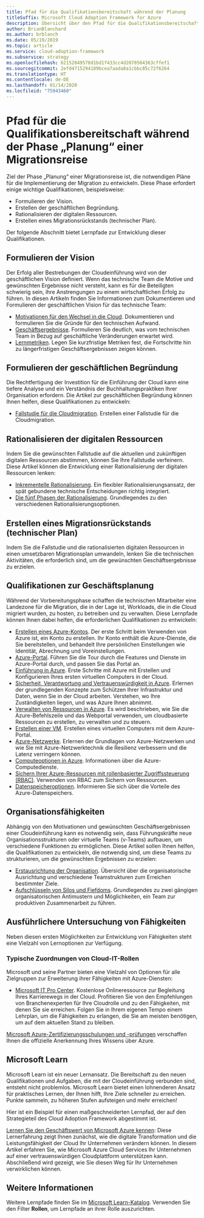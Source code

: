 ```yaml
---
title: Pfad für die Qualifikationsbereitschaft während der Planung
titleSuffix: Microsoft Cloud Adoption Framework for Azure
description: Übersicht über den Pfad für die Qualifikationsbereitschaft während der Phase „Planung“ einer Migration
author: BrianBlanchard
ms.author: brblanch
ms.date: 05/19/2019
ms.topic: article
ms.service: cloud-adoption-framework
ms.subservice: strategy
ms.openlocfilehash: 62152049578d1bd1f433cc4d2070504363cffef1
ms.sourcegitcommit: 2efd4715294189bcea7aada8a1cbbc85c72f6264
ms.translationtype: HT
ms.contentlocale: de-DE
ms.lasthandoff: 01/14/2020
ms.locfileid: "75943460"
---
```

# <a name="skills-readiness-path-during-the-plan-phase-of-a-migration-journey"></a>Pfad für die Qualifikationsbereitschaft während der Phase „Planung“ einer Migrationsreise

Ziel der Phase „Planung“ einer Migrationsreise ist, die notwendigen Pläne für die Implementierung der Migration zu entwickeln. Diese Phase erfordert einige wichtige Qualifikationen, beispielsweise:

- Formulieren der Vision.
- Erstellen der geschäftlichen Begründung.
- Rationalisieren der digitalen Ressourcen.
- Erstellen eines Migrationsrückstands (technischer Plan).

Der folgende Abschnitt bietet Lernpfade zur Entwicklung dieser Qualifikationen.

## <a name="establish-the-vision"></a>Formulieren der Vision

Der Erfolg aller Bestrebungen der Cloudeinführung wird von der geschäftlichen Vision definiert. Wenn das technische Team die Motive und gewünschten Ergebnisse nicht versteht, kann es für die Beteiligten schwierig sein, ihre Anstrengungen zu einem wirtschaftlichen Erfolg zu führen. In diesen Artikeln finden Sie Informationen zum Dokumentieren und Formulieren der geschäftlichen Vision für das technische Team:

- [Motivationen für den Wechsel in die Cloud](./motivations.md). Dokumentieren und formulieren Sie die Gründe für den technischen Aufwand.
- [Geschäftsergebnisse](./business-outcomes/index.md). Formulieren Sie deutlich, was vom technischen Team in Bezug auf geschäftliche Veränderungen erwartet wird.
- [Lernmetriken](./learning-metrics.md). Legen Sie kurzfristige Metriken fest, die Fortschritte hin zu längerfristigen Geschäftsergebnissen zeigen können.

## <a name="build-the-business-justification"></a>Formulieren der geschäftlichen Begründung

Die Rechtfertigung der Investition für die Einführung der Cloud kann eine tiefere Analyse und ein Verständnis der Buchhaltungspraktiken Ihrer Organisation erfordern. Die Artikel zur geschäftlichen Begründung können Ihnen helfen, diese Qualifikationen zu entwickeln:

- [Fallstudie für die Cloudmigration](./cloud-migration-business-case.md). Erstellen einer Fallstudie für die Cloudmigration.

## <a name="rationalize-the-digital-estate"></a>Rationalisieren der digitalen Ressourcen

Indem Sie die gewünschten Fallstudie auf die aktuellen und zukünftigen digitalen Ressourcen abstimmen, können Sie Ihre Fallstudie verfeinern. Diese Artikel können die Entwicklung einer Rationalisierung der digitalen Ressourcen lenken:

- [Inkrementelle Rationalisierung](../digital-estate/rationalize.md). Ein flexibler Rationalisierungsansatz, der spät gebundene technische Entscheidungen richtig integriert.
- [Die fünf Phasen der Rationalisierung](../digital-estate/5-rs-of-rationalization.md). Grundlegendes zu den verschiedenen Rationalisierungsoptionen.

## <a name="create-a-migration-backlog-technical-plan"></a>Erstellen eines Migrationsrückstands (technischer Plan)

Indem Sie die Fallstudie und die rationalisierten digitalen Ressourcen in einen umsetzbaren Migrationsplan umwandeln, lenken Sie die technischen Aktivitäten, die erforderlich sind, um die gewünschten Geschäftsergebnisse zu erzielen.

## <a name="business-planning-skills"></a>Qualifikationen zur Geschäftsplanung

Während der Vorbereitungsphase schaffen die technischen Mitarbeiter eine Landezone für die Migration, die in der Lage ist, Workloads, die in die Cloud migriert wurden, zu hosten, zu betreiben und zu verwalten. Diese Lernpfade können Ihnen dabei helfen, die erforderlichen Qualifikationen zu entwickeln:

- [Erstellen eines Azure-Kontos](https://docs.microsoft.com/learn/modules/create-an-azure-account). Der erste Schritt beim Verwenden von Azure ist, ein Konto zu erstellen. Ihr Konto enthält die Azure-Dienste, die Sie bereitstellen, und behandelt Ihre persönlichen Einstellungen wie Identität, Abrechnung und Voreinstellungen.
- [Azure-Portal](https://docs.microsoft.com/learn/modules/tour-azure-portal). Führen Sie die Tour durch die Features und Dienste im Azure-Portal durch, und passen Sie das Portal an.
- [Einführung in Azure](https://docs.microsoft.com/learn/modules/welcome-to-azure). Erste Schritte mit Azure mit Erstellen und Konfigurieren Ihres ersten virtuellen Computers in der Cloud.
- [Sicherheit, Verantwortung und Vertrauenswürdigkeit in Azure](https://docs.microsoft.com/learn/modules/intro-to-security-in-azure). Erlernen der grundlegenden Konzepte zum Schützen Ihrer Infrastruktur und Daten, wenn Sie in der Cloud arbeiten. Verstehen, wo Ihre Zuständigkeiten liegen, und was Azure Ihnen abnimmt.
- [Verwalten von Ressourcen in Azure](https://docs.microsoft.com/learn/paths/manage-resources-in-azure). Es wird beschrieben, wie Sie die Azure-Befehlszeile und das Webportal verwenden, um cloudbasierte Ressourcen zu erstellen, zu verwalten und zu steuern.
- [Erstellen einer VM](https://docs.microsoft.com/learn/modules/create-windows-virtual-machine-in-azure). Erstellen eines virtuellen Computers mit dem Azure-Portal.
- [Azure-Netzwerke](https://docs.microsoft.com/learn/modules/intro-to-azure-networking). Erlernen der Grundlagen von Azure-Netzwerken und wie Sie mit Azure-Netzwerktechnik die Resilienz verbessern und die Latenz verringern können.
- [Computeoptionen in Azure](https://docs.microsoft.com/learn/modules/intro-to-azure-compute). Informationen über die Azure-Computedienste.
- [Sichern Ihrer Azure-Ressourcen mit rollenbasierter Zugriffssteuerung (RBAC)](https://docs.microsoft.com/learn/modules/secure-azure-resources-with-rbac). Verwenden von RBAC zum Sichern von Ressourcen.
- [Datenspeicheroptionen](https://docs.microsoft.com/learn/modules/intro-to-data-in-azure/index). Informieren Sie sich über die Vorteile des Azure-Datenspeichers.

## <a name="organizational-skills"></a>Organisationsfähigkeiten

Abhängig von den Motivationen und gewünschten Geschäftsergebnissen einer Cloudeinführung kann es notwendig sein, dass Führungskräfte neue Organisationsstrukturen oder virtuelle Teams (v-Teams) aufbauen, um verschiedene Funktionen zu ermöglichen. Diese Artikel sollen Ihnen helfen, die Qualifikationen zu entwickeln, die notwendig sind, um diese Teams zu strukturieren, um die gewünschten Ergebnissen zu erzielen:

- [Erstausrichtung der Organisation](../organize/index.md). Übersicht über die organisatorische Ausrichtung und verschiedene Teamstrukturen zum Erreichen bestimmter Ziele.
- [Aufschlüsseln von Silos und Fiefdoms](../organize/fiefdoms-silos.md). Grundlegendes zu zwei gängigen organisatorischen Antimustern und Möglichkeiten, ein Team zur produktiven Zusammenarbeit zu führen.

## <a name="deeper-skills-exploration"></a>Ausführlichere Untersuchung von Fähigkeiten

Neben diesen ersten Möglichkeiten zur Entwicklung von Fähigkeiten steht eine Vielzahl von Lernoptionen zur Verfügung.

### <a name="typical-mappings-of-cloud-it-roles"></a>Typische Zuordnungen von Cloud-IT-Rollen

Microsoft und seine Partner bieten eine Vielzahl von Optionen für alle Zielgruppen zur Erweiterung ihrer Fähigkeiten mit Azure-Diensten:

- [Microsoft IT Pro Center](https://www.microsoft.com/itpro). Kostenlose Onlineressource zur Begleitung Ihres Karrierewegs in der Cloud. Profitieren Sie von den Empfehlungen von Branchenexperten für Ihre Cloudrolle und zu den Fähigkeiten, mit denen Sie sie erreichen. Folgen Sie in Ihrem eigenen Tempo einem Lehrplan, um die Fähigkeiten zu erlangen, die Sie am meisten benötigen, um auf dem aktuellen Stand zu bleiben.

[Microsoft Azure-Zertifizierungsschulungen und -prüfungen](https://www.microsoft.com/learning/azure-certification.aspx) verschaffen Ihnen die offizielle Anerkennung Ihres Wissens über Azure.

## <a name="microsoft-learn"></a>Microsoft Learn

Microsoft Learn ist ein neuer Lernansatz. Die Bereitschaft zu den neuen Qualifikationen und Aufgaben, die mit der Cloudeinführung verbunden sind, entsteht nicht problemlos. Microsoft Learn bietet einen lohnenderen Ansatz für praktisches Lernen, der Ihnen hilft, Ihre Ziele schneller zu erreichen. Punkte sammeln, zu höheren Stufen aufsteigen und mehr erreichen!

Hier ist ein Beispiel für einen maßgeschneiderten Lernpfad, der auf den Strategieteil des Cloud Adoption Framework abgestimmt ist.

[Lernen Sie den Geschäftswert von Microsoft Azure kennen](https://docs.microsoft.com/learn/paths/learn-business-value-of-azure): Diese Lernerfahrung zeigt Ihnen zunächst, wie die digitale Transformation und die Leistungsfähigkeit der Cloud Ihr Unternehmen verändern können. In diesem Artikel erfahren Sie, wie Microsoft Azure Cloud Services Ihr Unternehmen auf einer vertrauenswürdigen Cloudplattform unterstützen kann. Abschließend wird gezeigt, wie Sie diesen Weg für Ihr Unternehmen verwirklichen können.

## <a name="learn-more"></a>Weitere Informationen

Weitere Lernpfade finden Sie im [Microsoft Learn-Katalog](https://docs.microsoft.com/learn/browse). Verwenden Sie den Filter **Rollen**, um Lernpfade an ihrer Rolle auszurichten.
